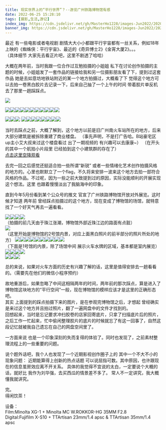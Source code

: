 ```yaml
---
title: 现实世界上的“平行世界”？--游览广州铁路博物馆有感
date: 2022-06-25 15:28:10
tags: [摄影,生活,游记]
index_img: https://cdn.jsdelivr.net/gh/MasterHo1228/images-Jun2022/20200812-000032990011.jpg
banner_img: https://cdn.jsdelivr.net/gh/MasterHo1228/images-Jun2022/20200812-000032990011.jpg
---
```


最近 有一些电影或者电视剧 剧情大大小小都跟平行宇宙都有一丝关系，例如18年上映的《蜘蛛侠：平行宇宙》、最近的《奇异博士2》《金宵大厦2》。。。   
（具体细节 大家先去看正片吧，这里不剧透了哈哈）   
   
大概在两年前，当时我跟一位合作过互勉拍摄的小姐姐 私下在讨论创作拍摄的主题的时候，小姐姐发了一套作品的链接给我和另一位摄影朋友看了下，提到过这套作品 她是去如意坊地铁站附近的某一个地方拍摄过，大概看了下 觉得这个地方可以去拍一卷黑白胶片去记录一下，后来自己抽了一个上午的时间 带着胶片单反机去了那里一趟踩踩点。  

![](https://cdn.jsdelivr.net/gh/MasterHo1228/images-Jun2022/20200812-000032990007.jpg)  

![](https://cdn.jsdelivr.net/gh/MasterHo1228/images-Jun2022/20200812-000032990008.jpg)![](https://cdn.jsdelivr.net/gh/MasterHo1228/images-Jun2022/20200812-000032990011.jpg)![](https://cdn.jsdelivr.net/gh/MasterHo1228/images-Jun2022/20200812-000032990010.jpg)![](https://cdn.jsdelivr.net/gh/MasterHo1228/images-Jun2022/20200812-000032990012.jpg)![](https://cdn.jsdelivr.net/gh/MasterHo1228/images-Jun2022/20200812-000032990015.jpg)![](https://cdn.jsdelivr.net/gh/MasterHo1228/images-Jun2022/20200812-000032990022.jpg)![](https://cdn.jsdelivr.net/gh/MasterHo1228/images-Jun2022/20200812-000032990017.jpg)![](https://cdn.jsdelivr.net/gh/MasterHo1228/images-Jun2022/20200812-000032990021.jpg)![](https://cdn.jsdelivr.net/gh/MasterHo1228/images-Jun2022/20200812-000032990019.jpg)![](https://cdn.jsdelivr.net/gh/MasterHo1228/images-Jun2022/20200812-000032990020.jpg)![](https://cdn.jsdelivr.net/gh/MasterHo1228/images-Jun2022/20200812-000032990023.jpg)  
  
![](https://cdn.jsdelivr.net/gh/MasterHo1228/images-Jun2022/20200812-000032990035.jpg)![](https://cdn.jsdelivr.net/gh/MasterHo1228/images-Jun2022/20200812-000032990034.jpg)![](https://cdn.jsdelivr.net/gh/MasterHo1228/images-Jun2022/20200812-000032990032.jpg)
![](https://cdn.jsdelivr.net/gh/MasterHo1228/images-Jun2022/20200812-000032990033.jpg)![](https://cdn.jsdelivr.net/gh/MasterHo1228/images-Jun2022/20200812-000032990030.jpg)![](https://cdn.jsdelivr.net/gh/MasterHo1228/images-Jun2022/20200812-000032990029.jpg)![](https://cdn.jsdelivr.net/gh/MasterHo1228/images-Jun2022/20200812-000032990031.jpg)![](https://cdn.jsdelivr.net/gh/MasterHo1228/images-Jun2022/20200812-000032990027.jpg)![](https://cdn.jsdelivr.net/gh/MasterHo1228/images-Jun2022/20200812-000032990026.jpg)![](https://cdn.jsdelivr.net/gh/MasterHo1228/images-Jun2022/20200812-000032990025.jpg)![](https://cdn.jsdelivr.net/gh/MasterHo1228/images-Jun2022/20200812-000032990028.jpg)  
  
当时去踩点之前，大概了解到，这个地方以前是旧广州南火车站所在的地方，后来大部分建筑是被拆除重建了商业楼盘。
（事先声明，不是打广告哈。B站豪宅区up主小艾大叔来过这个楼盘看过 出了一期视频的 有兴趣可以去康康~）
（在开头的其中一个航拍小片段里 已经拍到这个小建筑群的存在了）  
[点击这里空降观看](https://www.bilibili.com/video/BV1Uq4y1Q7op '【艾叔】最岭南园林，珠江旁江景豪宅是怎样的存在？')  
  
去完一回之后感觉还挺适合拍一些所谓“新锐” 或者一些情绪化艺术创作拍摄风格的地方的。心里也默默立了一个flag，不久将来安排一波来这个地方去拍一部符合风格的作品。不过呢，因为一些之前大致提到过的原因，实际没能顺利的开展实现这个想法。这里 也跟着慢慢淡出了我脑海中的印象。  
  
直到今年5月份看到某个公众号的推文 官宣了广州铁路博物馆开放对外展览。这时候才知道 两年前 曾经踩点拍摄过的这个地方，现在变成了博物馆的场馆，就特意找了一个好天气再去一遍看看。  

![](https://cdn.jsdelivr.net/gh/MasterHo1228/images-Jun2022/20220616-DSCF9153.jpg)![](https://cdn.jsdelivr.net/gh/MasterHo1228/images-Jun2022/20220621-DSCF9184.jpg)![](https://cdn.jsdelivr.net/gh/MasterHo1228/images-Jun2022/20220621-DSCF9187.jpg)![](https://cdn.jsdelivr.net/gh/MasterHo1228/images-Jun2022/20220616-DSCF9150.jpg)  
（拍摄的前几天由于珠江涨潮，博物馆外部近珠江边的路面有点脏）  
![](https://cdn.jsdelivr.net/gh/MasterHo1228/images-Jun2022/20220621-DSCF9226.jpg)  
（这里开始是博物馆的2号馆内景，对应上面黑白照片的前半部分的照片所处的地方）
![](https://cdn.jsdelivr.net/gh/MasterHo1228/images-Jun2022/20220621-DSCF9210.jpg)![](https://cdn.jsdelivr.net/gh/MasterHo1228/images-Jun2022/20220621-DSCF9211.jpg)![](https://cdn.jsdelivr.net/gh/MasterHo1228/images-Jun2022/20220621-DSCF9213.jpg)![](https://cdn.jsdelivr.net/gh/MasterHo1228/images-Jun2022/20220621-DSCF9214.jpg)![](https://cdn.jsdelivr.net/gh/MasterHo1228/images-Jun2022/20220621-DSCF9215.jpg)![](https://cdn.jsdelivr.net/gh/MasterHo1228/images-Jun2022/20220621-DSCF9217.jpg)![](https://cdn.jsdelivr.net/gh/MasterHo1228/images-Jun2022/20220621-DSCF9218.jpg)![](https://cdn.jsdelivr.net/gh/MasterHo1228/images-Jun2022/20220621-DSCF9219.jpg)![](https://cdn.jsdelivr.net/gh/MasterHo1228/images-Jun2022/20220621-DSCF9220.jpg)![](https://cdn.jsdelivr.net/gh/MasterHo1228/images-Jun2022/20220621-DSCF9221.jpg)  
（下面是1号馆的内景，除了场馆中间 展示火车水牌的区域，基本都是室内展览）  
![](https://cdn.jsdelivr.net/gh/MasterHo1228/images-Jun2022/20220616-DSCF9140.jpg)![](https://cdn.jsdelivr.net/gh/MasterHo1228/images-Jun2022/20220616-DSCF9144.jpg)![](https://cdn.jsdelivr.net/gh/MasterHo1228/images-Jun2022/20220621-DSCF9205.jpg)![](https://cdn.jsdelivr.net/gh/MasterHo1228/images-Jun2022/20220616-DSCF9143.jpg)  
![](https://cdn.jsdelivr.net/gh/MasterHo1228/images-Jun2022/20220621-DSCF9192.jpg)![](https://cdn.jsdelivr.net/gh/MasterHo1228/images-Jun2022/20220621-DSCF9198.jpg)![](https://cdn.jsdelivr.net/gh/MasterHo1228/images-Jun2022/20220621-DSCF9207.jpg)  
  
总的来说，如果对火车方面的历史有兴趣了解的话，这里是值得安排去一趟看看的。（需要先在他们的微信小程序预约）  
  
  
故地重游后，如果忽略了中间这相隔两年的时间，两年前的那次踩点，算是进入了博物馆这块地方的“平行空间”一般，现在博物馆的模样应该才是这里的正确形态吧。  
其实 上面提到的踩点拍摄下来的图片，是在参观完博物馆之后，才想起 曾经确实是来过这个地方并且拍过照片，翻了一遍网盘中的文件才找到的。  
回想起来，当时是忘记要求冲扫胶卷的店家回寄底片，只拿了扫描底片后的照片，之后工作一忙起来，忙中偷闲整理胶片的底片的时候就忘了有这一回事了，自然这段记忆就被我自己遗忘在自己的网盘空间里了。  
  
一方面来说 也是一个印象深刻的失而复得的体验了。同时也发现了，之前素材整理流程上的一些重要的问题。  
  
说个题外话吧，我个人也发现了一个近期影视创作圈子上的 其中一个不大不小的现象问题：
近期能算得上创新的热点话题 可以说屈指可数。其中原因，也许跟现在的信息茧房效应离不开关系。
具体的我觉得不宜说的太白，一定要说个大概的话，就好比 我作为刘华强，去买西瓜的情景差不多了。
常人不一定讲究，我大概懂我就讲究。  

完。  
得闲饮茶！  
  
设备：  
Film:Minolta XG-1 + Minolta MC W.ROKKOR-HG 35MM F2.8  
Digital:Fujifilm X-S10 + TTArtisan 23mm/1.4 apsc & TTArtisan 35mm/1.4 apsc